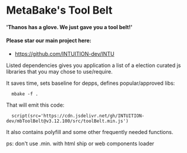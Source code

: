 
# MetaBake's Tool Belt

#### 'Thanos has a glove. We just gave you a tool belt!'

#### Please star our main project here:
- https://github.com/INTUITION-dev/INTU

Listed dependencies gives you application a list of a election curated js libraries that you may chose to use/require.


It saves time, sets baseline for depps, defines popular/approved libs:

      mbake -f .

That will emit this code:

      script(src='https://cdn.jsdelivr.net/gh/INTUITION-dev/mbToolBelt@v3.12.100/src/toolBelt.min.js')

It also contains polyfill and some other frequently needed functions.

ps: don't use .min. with html ship or web components loader